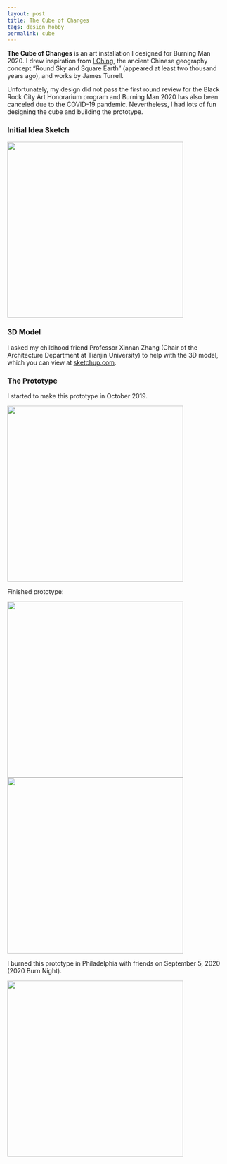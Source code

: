 ```yaml
---
layout: post
title: The Cube of Changes
tags: design hobby
permalink: cube
---
```


**The Cube of Changes** is an art installation I designed for Burning Man 2020. I drew inspiration from [I Ching](/iching), the ancient Chinese geography concept “Round Sky and Square Earth” (appeared at least two thousand years ago), and works by James Turrell.

Unfortunately, my design did not pass the first round review for the Black Rock City Art Honorarium program and Burning Man 2020 has also been canceled due to the COVID-19 pandemic. Nevertheless, I had lots of fun designing the cube and building the prototype.

### Initial Idea Sketch

<img class="mx-auto" width="400" src="https://user-images.githubusercontent.com/595772/81850516-157c8780-9526-11ea-9b43-81db06a9af2f.png">

### 3D Model

I asked my childhood friend Professor Xinnan Zhang (Chair of the Architecture Department at Tianjin University) to help with the 3D model, which you can view at [sketchup.com](https://3dwarehouse.sketchup.com/model/3c7b991d-e9e8-42e1-a3e7-3c42cfe75b33/Round-Sky-Square-Earth). 

### The Prototype

I started to make this prototype in October 2019.

<img class="mx-auto" width="400" src="https://user-images.githubusercontent.com/595772/159398479-a10f0bb8-1df4-4211-bedd-d343201c56dc.jpg">

Finished prototype:

<img class="mx-auto" width="400" src="https://user-images.githubusercontent.com/595772/81850512-13b2c400-9526-11ea-8cd0-15a6a7ec8262.png">

<img class="mx-auto" width="400" src="https://user-images.githubusercontent.com/595772/159398599-0a6560b5-d3f3-424a-a868-8152e73d2f9e.JPG">

I burned this prototype in Philadelphia with friends on September 5, 2020 (2020 Burn Night).

<img class="mx-auto" width="400" src="https://user-images.githubusercontent.com/595772/159397946-e822414a-40e7-4652-8021-ef22f43f5e32.jpg">
